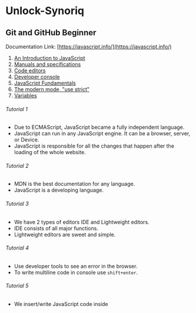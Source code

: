# Unlock-Synoriq

## Git and GitHub Beginner
Documentation Link: [https://javascript.info/](https://javascript.info/)

1. [An Introduction to JavaScript](#tutorial-1)
2. [Manuals and specifications](#tutorial-2)
3. [Code editors](#tutorial-3)
4. [Developer console](#tutorial-4)
5. [JavaScript Fundamentals](#tutorial-5)
6. [The modern mode, "use strict"](#tutorial-6)
7. [Variables](#tutorial-7)

###### Tutorial 1
* Due to ECMAScript, JavaScript became a fully independent language.
* JavaScript can run in any JavaScript engine. It can be a browser, server, or Device.
* JavaScript is responsible for all the changes that happen after the loading of the whole website.
###### Tutorial 2
* MDN is the best documentation for any language.
* JavaScript is a developing language.
###### Tutorial 3
* We have 2 types of editors IDE and Lightweight editors.
* IDE consists of all major functions.
* Lightweight editors are sweet and simple.
###### Tutorial 4
* Use developer tools to see an error in the browser.
* To write multiline code in console use `shift+enter`.
###### Tutorial 5
* We insert/write JavaScript code inside <script> tag.
* JavaScript interprets the line break as an “implicit” semicolon. This is called an automatic semicolon insertion.
* We use `//` for single line comment and `/* */` for multiline comment.
* We can't use a nested multiline comment.
###### Tutorial 6
* We use 'use script' to work the modern javascript way.
###### Tutorial 7
* Variable is used to store data.
* Use the let keyword to declare the variable.
* var is an old method to declare variables.
* variable can't be declared again with the same name.
* first character of the variable can't be a number.
* Case sensitive.
* const declares an unchangeable variable.







